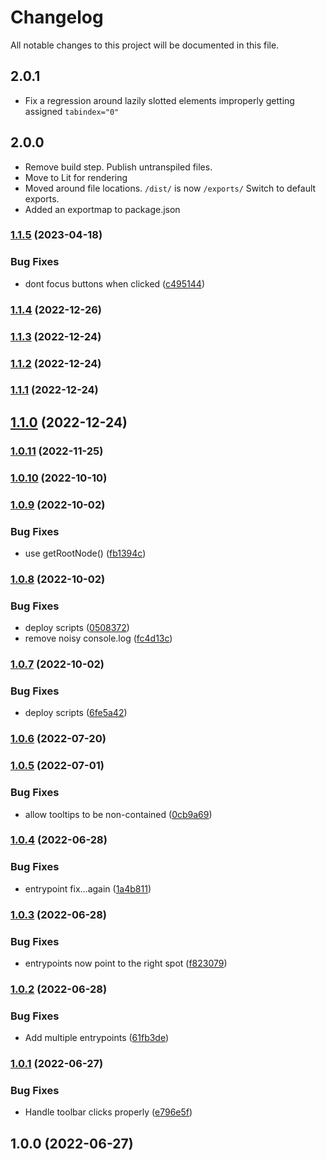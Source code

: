 # Changelog

All notable changes to this project will be documented in this file.

## 2.0.1

- Fix a regression around lazily slotted elements improperly getting assigned `tabindex="0"`

## 2.0.0

- Remove build step. Publish untranspiled files.
- Move to Lit for rendering
- Moved around file locations. `/dist/` is now `/exports/` Switch to default exports.
- Added an exportmap to package.json

### [1.1.5](https://github.com/KonnorRogers/role-components/compare/v1.1.4...v1.1.5) (2023-04-18)


### Bug Fixes

* dont focus buttons when clicked ([c495144](https://github.com/KonnorRogers/role-components/commit/c495144fc70433ebef08a45cf560ba78fe0b7b07))

### [1.1.4](https://github.com/paramagicdev/role-components/compare/v1.1.3...v1.1.4) (2022-12-26)

### [1.1.3](https://github.com/paramagicdev/role-components/compare/v1.1.2...v1.1.3) (2022-12-24)

### [1.1.2](https://github.com/paramagicdev/role-components/compare/v1.1.1...v1.1.2) (2022-12-24)

### [1.1.1](https://github.com/paramagicdev/role-components/compare/v1.1.0...v1.1.1) (2022-12-24)

## [1.1.0](https://github.com/paramagicdev/role-components/compare/v1.0.11...v1.1.0) (2022-12-24)

### [1.0.11](https://github.com/paramagicdev/role-components/compare/v1.0.10...v1.0.11) (2022-11-25)

### [1.0.10](https://github.com/paramagicdev/role-components/compare/v1.0.9...v1.0.10) (2022-10-10)

### [1.0.9](https://github.com/paramagicdev/role-components/compare/v1.0.8...v1.0.9) (2022-10-02)


### Bug Fixes

* use getRootNode() ([fb1394c](https://github.com/paramagicdev/role-components/commit/fb1394c27fe65b2cd8146b47c3a81a98f3af5315))

### [1.0.8](https://github.com/paramagicdev/role-components/compare/v1.0.7...v1.0.8) (2022-10-02)


### Bug Fixes

* deploy scripts ([0508372](https://github.com/paramagicdev/role-components/commit/0508372bbd5cf6090b778cbf0e36e808132a748f))
* remove noisy console.log ([fc4d13c](https://github.com/paramagicdev/role-components/commit/fc4d13c776004ab0f70e4d1b396e3293066bf98f))

### [1.0.7](https://github.com/paramagicdev/role-components/compare/v1.0.6...v1.0.7) (2022-10-02)


### Bug Fixes

* deploy scripts ([6fe5a42](https://github.com/paramagicdev/role-components/commit/6fe5a42596e85d3b46f4bdd4160b92708c270294))

### [1.0.6](https://github.com/ParamagicDev/role-components/compare/v1.0.5...v1.0.6) (2022-07-20)

### [1.0.5](https://github.com/ParamagicDev/role-components/compare/v1.0.4...v1.0.5) (2022-07-01)


### Bug Fixes

* allow tooltips to be non-contained ([0cb9a69](https://github.com/ParamagicDev/role-components/commit/0cb9a69e5f95d7ac5ade31289b9296af9e641c07))

### [1.0.4](https://github.com/ParamagicDev/role-components/compare/v1.0.3...v1.0.4) (2022-06-28)


### Bug Fixes

* entrypoint fix...again ([1a4b811](https://github.com/ParamagicDev/role-components/commit/1a4b811188513fbc281fb2dcdbae9f91fb2bb0a5))

### [1.0.3](https://github.com/ParamagicDev/role-components/compare/v1.0.2...v1.0.3) (2022-06-28)


### Bug Fixes

* entrypoints now point to the right spot ([f823079](https://github.com/ParamagicDev/role-components/commit/f823079e69ddfe8a7ea001027eb6228742c03b87))

### [1.0.2](https://github.com/ParamagicDev/role-components/compare/v1.0.1...v1.0.2) (2022-06-28)


### Bug Fixes

* Add multiple entrypoints ([61fb3de](https://github.com/ParamagicDev/role-components/commit/61fb3de53375b8c240520be1b5b064bfb1c6c017))

### [1.0.1](https://github.com/ParamagicDev/role-components/compare/v1.0.0...v1.0.1) (2022-06-27)


### Bug Fixes

* Handle toolbar clicks properly ([e796e5f](https://github.com/ParamagicDev/role-components/commit/e796e5f1fe68eda84637a882eeae485124a2a5bf))

## 1.0.0 (2022-06-27)
